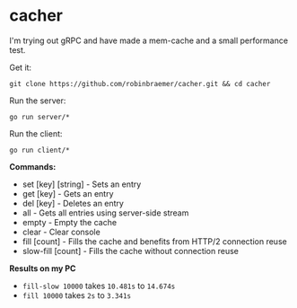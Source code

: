 # cacher

I'm trying out gRPC and have made a mem-cache and a small performance test.

Get it:
```
git clone https://github.com/robinbraemer/cacher.git && cd cacher
```

Run the server:
```
go run server/*
```

Run the client:
```
go run client/*
```

**Commands:**
- set [key] [string] - Sets an entry
- get [key] - Gets an entry
- del [key] - Deletes an entry
- all - Gets all entries using server-side stream
- empty - Empty the cache
- clear - Clear console
- fill [count] - Fills the cache and benefits from HTTP/2 connection reuse
- slow-fill [count] - Fills the cache without connection reuse

**Results on my PC**
- `fill-slow 10000` takes `10.481s` to `14.674s`
- `fill 10000` takes `2s` to `3.341s`